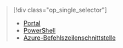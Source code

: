 > [!div class="op_single_selector"]
> * [Portal](../articles/virtual-network/virtual-network-manage-nsg-arm-portal.md)
> * [PowerShell](../articles/virtual-network/virtual-network-manage-nsg-arm-ps.md)
> * [Azure-Befehlszeilenschnittstelle](../articles/virtual-network/virtual-network-manage-nsg-arm-cli.md)